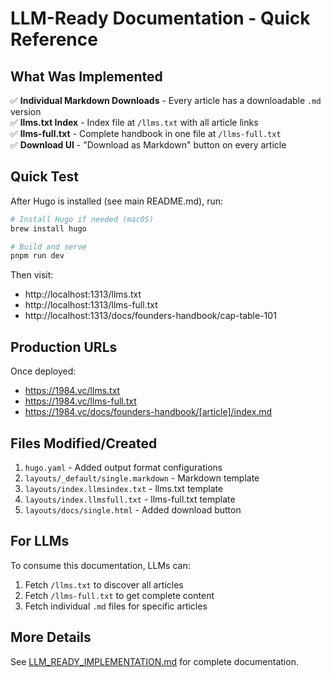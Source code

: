 # LLM-Ready Documentation - Quick Reference

## What Was Implemented

✅ **Individual Markdown Downloads** - Every article has a downloadable `.md` version  
✅ **llms.txt Index** - Index file at `/llms.txt` with all article links  
✅ **llms-full.txt** - Complete handbook in one file at `/llms-full.txt`  
✅ **Download UI** - "Download as Markdown" button on every article

## Quick Test

After Hugo is installed (see main README.md), run:

```bash
# Install Hugo if needed (macOS)
brew install hugo

# Build and serve
pnpm run dev
```

Then visit:
- http://localhost:1313/llms.txt
- http://localhost:1313/llms-full.txt
- http://localhost:1313/docs/founders-handbook/cap-table-101

## Production URLs

Once deployed:
- https://1984.vc/llms.txt
- https://1984.vc/llms-full.txt
- https://1984.vc/docs/founders-handbook/[article]/index.md

## Files Modified/Created

1. `hugo.yaml` - Added output format configurations
2. `layouts/_default/single.markdown` - Markdown template
3. `layouts/index.llmsindex.txt` - llms.txt template
4. `layouts/index.llmsfull.txt` - llms-full.txt template
5. `layouts/docs/single.html` - Added download button

## For LLMs

To consume this documentation, LLMs can:
1. Fetch `/llms.txt` to discover all articles
2. Fetch `/llms-full.txt` to get complete content
3. Fetch individual `.md` files for specific articles

## More Details

See [LLM_READY_IMPLEMENTATION.md](../LLM_READY_IMPLEMENTATION.md) for complete documentation.

